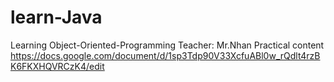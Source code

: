 # learn-Java
Learning Object-Oriented-Programming
Teacher: Mr.Nhan
Practical content
https://docs.google.com/document/d/1sp3Tdp90V33XcfuABl0w_rQdlt4rzBK6FKXHQVRCzK4/edit
